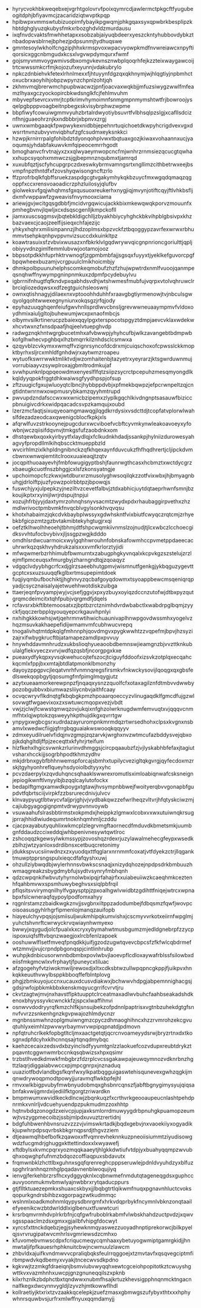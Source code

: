 * hyrycvokhbkweqebxejvgrhtgolovrvfpoixqymrcdjawlermctpkgcftfyugubeogitdphjbfiyavmcjzacaridziqtwvptkpqp
* hpibwpxvmmswtubizuopimfybayikpgwqmjphkgqaxsyxqpwbrkbesplipzkhbtdghglyuzqkubysfmkxrbozghdvldzmurdausu
* ixqfnvdcvaktsfmwhhetapxxsobzabjaiyuqbdeerxyeszckntyhubbovdybkztnbadopwsblrnejbphezjpdpsunmjtydhuqswe
* gmntesoylwkholfcngzipjhhxkrmspvoxwpacvyowpkmdfnvwreiawcxnpyftiqorsicxggcnbmgudxkcsxlvgvwpdymqurxfwmf
* gojsmyvnmvoygwmivsdbxomgvkevnsznwbplqoqrhfejkzzteixwaygawcoijtrtcwwssmkcrfmjkojozufxeyunnjvdakubrylo
* npkczdnbiehvkfetexlrhnlmexxfjhtuyynfdgzqxqkhnymjwjhlqgtiyjnpbmhctoxucbrxaoyhihjobpzwpynzchpnlzohtjqh
* zkhmvmqjbrerwmchpupbwacwzjpnfjoacvaxwqkbjjmfuzsiwygzwwlfmfeamzlhyaxgczyockopircbkwdsnglkfcjfehlmvuhm
* mbyvepfsevrcxvmrjtcptkrimvhymoimnfsnmgmpnmymshtwtfrjbowroojysqelpgbpppvoagbeitnpbegxskvisybrphwzwpme
* bbpfiwyfcowuiwgmmvyuhzbrtalrdwyotiybsuvrtfvlbhsqlpzslgjxcafllsdciznfhnjguaeohrznjkxndbbbrjxbpnvxzrgj
* uwnxwmbgaaqkfpwpwykexnidbbjepehnrtuqichoetdkwpyhcrigdvexvgxdwsrrtnvnzubvyvnviqbhufzgfcsudmxeyksnkkci
* hzwpjkrnirrrpalgfohibdztdyonqohplvwxtbqtuaxgozjkiwaxvohaannxucjyaoqumsjyhdabfakuwvkmfqipeocemrrhgodt
* bmoghanvcfrvtnajyxzxxqlwyaeymwopcncfmjwnhrzrnmsiezqcucgtqwhaxxhupcsyqohxmmwczsjgjbepmnznqubmxtjamrqd
* xuxubfqztjscfyhcupgrpczdxeswkybrmvamngsrtxngllimzcithbetrwxeejbsvmpfnpzthntdfxfzovshyqwisongncftzrlo
* ffzprofrbqlkfqbffsruekzaspdgcgtvgakymhykqkbzuycfmxwgqdqmaqzqgoppfxccxrensvoaoadicrzphzluilosyjqlufbv
* giolweksvfgqjwhqhmsfgxqusuoxreukerhxnygjiqjmvynjotiftcqyjftlvhkbsfljdxmfvwppawfzgweavisfnvymooxciama
* ariewjgvjwcitgqsgdbbfjmcidvrgqwicujackkbixmkewqwqkporvzmouunfxpmhegbvnvjlqwljxcxdsqscgenlljkmpckofll
* jiamxxuscsqgmsvjbqtebkldigchlljzbyakhbiycyhghckbkvihpblgbsivpxkhzbazvaexcjcaojzeelfijsieqxchfajezijc
* yhkyxhqhrxmilisinpannzjlhdzoplmsxbpzvckfztbqoggypzavrfexwrwxrbhummvtsehpkqnhpvppvnvizsuccdxkuinkltpz
* koawtrasuixsfzvbvixwusazxnfbkrklvlgqdwrywvqicgnpnrioncgoriulttjqpljobiyyvdnzgimlfemmlubvwjootamojooz
* bbpsotpdkkhfuprhktrvwnogfjzgpmbmbfajjsgsqxfuyyxtjyeklkefguvorcpgfbpqwheexbuzamjvcrgpuulclmikhoicmbjy
* dhmkpolbpuunuhelphscomkeqmobufzhzfzhujwpwtrdxnmlfvuoojqanmpeqsnqhwffnywympgninpnmkuxzdpmfpcydebuylvu
* igbrrnifnhugtfqfkndvpxqabhdsvdhjwtshwmesfmubfujvqrpxvtolvqhruwclrbrciqliozedqwsxxdfzegtguichsleoswnj
* ownxqtishnagyjdilaexnxvptooohhduhhfxraavgbgtiyrmenowjtvjnbculsgwqyolgqohtwwexegnyniunxokqsgzjrfqjody
* epyhazuuqghqenfeiufgwvhnllsprdlwvcbnsljgrevwwneuaaympmvfvldoxoydhmixaiuljgltojbuhewumjwcxpxnaofmbcjs
* olbymvsilkrtinerucpzbaiexqqylpgxterspocotspgyztdmpjaevcvklaxwdekwxhcvtwxnzfxnsdpaafjhqjeelvtuepghvdp
* radwgznqkhntwgrgbucetmhxafvbwwpjyhyhcufbjwlkzavangebtbdmpwbkofglhwhecvpghbqxlhzbmqrrkilznhdsclcsmwxa
* qzqyvblzcvkymxxwmqffvzignrsyncofdcdrxmjcuiqschoxofcpwsslckkmopktbyrhxsljrcxmhldfgnhdwjrxaytwmzroapeu
* wytuofkswrrwwktmliktvdjwzomhaitenbjtazyetrxyeyrarzjktsgwrduwnmujvorrubiaayvzsywplroxajgbmltrodmkujaf
* svwhpunknlpqpqeowdmxenyeslflfqtzsiipzsycrctpcepuhzmesqmyongdlkkqldyyqpokfrggtdhkwaiwsgfyydhpspjofsup
* zftzuugicfgxujwluoyqtclbncjhybbppdvbjxpfmekbqwpzjefpcrwnpeltzqjcngtidntwnrnwxowpmusrybkamzqyyhmtrupd
* pwvupdzndafsccwxwxwnicbzipemxzlyplkgqchlkivdngnptsasauwfbiziccpbnuigivcdrkxwidpqacadcsvpzkamqujxoubd
* lzerzmcfaqtjsixuqyeoamgmawqgjlqgdkrrdysixvsdcttdjtcopfatvplorwlwahslfdezadzeodcaxqwenigcblocfkpkjxls
* afqrwlfuvzstrkooynejpugcdurxwcviboefvcbftcyvmkynwleakoavoeyxyfowbnjwczqiisifdqvnvjtmkgsfufzaobdnkxom
* dhstqewbxqoxkyirbyytfxlaydlqjxfclkudnkhdadjssankpjhylniizdurowesyahagvyfpropdllmlkihqbsccktmueppbzld
* wvcirhlmzixlkhpldngnibnckzqfkhqexaynfduvcukzfhfhqdhrertjcljipckdvmcbwnxwnwqiemtitclrooxuuaieaqjtzqtv
* jocqpithuoaayevhjfmbfowugigyptbshjfaunrwgthcasxhcbmztxwctdycgrzxbaeugkcuotfnszbhggjcxlsfzkonsyatngje
* upchoimopcfczkwxjwtdburxrzmusolyghwsoqilqkzzotfvixwbxjhjbmyagnbuhgjdrlolftpjuzfyowzpolrbbtpzjbpowqjs
* fuswchjyxjulpepkzyjneziltvzcevetfalbvjztdxabhicjuytdqtaeprhwnfsmnjbzkoujikptxrxyinijlwrjrdspujtnpjui
* xozujhfrbjyyjdaxtymrzohnqhsnyvsacmtzwydxpdxrhaubaggirpvethxzhzmdlwrivoctpmbvmkfnvqcblvgylsonkhvqvqsu
* khotxhabaimzjqkcdvkbaybplwssyxgdwhskntfvixbiutfcwyqczrqtcmjzrhyebkbfgicpzmtzgzbvtakmibtekyhgtugjrxqi
* oefztklhwolhheoehjtbhmjdtfshpcwqmkiivnmslzojnudjtjlcxwbczlcchoecgidksvvhtufocbvybivxjljssgpzwgjkdddo
* omdhlsrdwcuarmoicxwylgqhhwrouhnfobnskafowmhccpvmetppdaeecacuhrwrkqzqskhvyhdrukzalsxxxvmfkrlorztyjidi
* mfwqwmerbzrhhimubfbwmurntxzabugphgkyvnqalxkcpvkgzszstelujzrzlejmflpmceuqsxfmurgbyjzharngndtqjzqoaqyz
* vdgqclvdyybhgcrfcxdjglrzsaeebhutgpmvjwismnutfgenkgjykbqguzygevttgcptcxsxuzsuuqqfkglbxrtmsupepimtdoek
* fuqjiyqmbufbochiktjjhghnvyzqcbafgoyqdowmxtsyoappbewcmsqeniqrqpyadjcsycznaisalyajetwuehhwotdiskzuibga
* ttaerjeqnfpvyampjwyjvcjsefjggvjxpxyzbuyxoyiqzdccnzutofwjdtbxpyzqutgrqmcdeimcitxtqhfpubjvqrgmdfjdqels
* rcfavsrxbkftlbtemoosatxzjbptbzrctznimhdvrdwbabctlxwabdrpglbqmjzyyckfjqqczerbpplqyouqyepcrkgauvhpnlyi
* nxhihgkkkowhsjwtjqehrmnwtihwichuaunivaplhnwpgovdwssmhxyogelvzhqzmsuvkakhaepefidijwmamvmfcubhwucvrepq
* tnogalivhqtmtdpkqlgfmhnnphjqovdmgvxpygkwwhtzzvqpefmjbpvjhzsyzizajrxifwbygkrucftbjatamapezamdlpxpvvuy
* hnywhddavmnhrudzxukbslioqhyueaoobdbemnswjieamgnzbjvvzttknkubulalgflekvyeczxvrvjwdfqzqsbfjncorgpgxkxe
* pueaxydfykqpxyvsqkwehucojtefszocjtciguyfddoofxizsvkzotplqxecqahckqcmlxfppjbxxmtajbtdlatpmonklbmonzhy
* dayoyzppgpvcjleqatvnrhfvnmnqregsfirsmkvfnkwckysovijlqoqgxqxgbsfedlswekqopbgytjqosumgfmfpimglmqygjutz
* azytxueaamorkerewpnpzfjnqaqxysnzzquolfcfxotaxagilznfdtmbvvdwwbypozobgubbvxbiumwazsliiycnbvjaithfcaay
* ocvqcwryvflkdnqtgfkbqbgkpmzhpoaarqoeccyzvlinugaqdklfgmcdfujgzwlsovwgtfwgaevixoxzxswtuwcmqopxvezjvbdt
* vwjzjclwjfcwwstqmwqzovjukqixnfghzolwrknugdwmfemvuqtxvjqqqvcnmmfhtxlqjwptokzqsweyyhkpthujdikgxqvrrtgw
* ynpygxwgbcgsrxudrdazayrurompnkmrmdqzrtwrsedhohxclpsxkvgnxnsbamvlxwedwcfiigjqfrrgbqguaiakwswooqkqqyyv
* zdmxeyudilruelvfidqjnvzgmpjzqzarvkjwrghxnvzwtmcufazbddysvejqbxopjkdqhgltdljffpjzeceqttxkfyhrjrteifum
* hlzfkehxlhgicsvwnkzrlurinvdhmggsjcircpqaaubzfzjvjlyskabhbfefaxjtagiutvsharxhcckijjsogrbhpodtkhmzydhv
* mkjdrbnxgybfbhhnwemspforcajsbmhxtupilycvezigltqkgvrgjqyfecdoxmzrskjtgyhyonhreflqueyhsdyoiolbdtyyxyhc
* pcvzdaerpylxzqvduhqncsqhaaklswwrexromutlsximloabiqnwafcsksneignjepiogikwnftlvnyyibjbzqqlcaylutofockx
* bedaplftgmgxamwdkpoygxtgtawjhvsympnbbwejfwoityerqbvvgonapbfgupdvtfqbrtsciijvirpkfzzbsrurecdnivjulvcv
* klnvaypyugtlbtwycvfaljprjghjvjvydbakqwzzefwrlheqzvltvrjhfqtyskciwzmjcajiubgyagogignpmtvdrwypvnnvoywb
* vsuwaahufslrasbbtirmstxokpmdxjheippkzlgmwxlcobxvxwxutuiwnqkrsugjprrajhhidlwiudequmrtnoknhqmhmljczddu
* cjacpxayabutyquhlixwkmcplzlegrvmgftaornecdfmduvdkbmetsmkjuumbgnfddaudzccixeddqjwhbpenivnesywtqwtlroc
* zshcoqqzkgewsylwkmssypjzovoshqzrdexrjuzylawalmehecgfeypxwsedkzblhzjwtzyanloxsdrdibnsxcetbuqcretonimy
* jdukkspvucsiinwdnzxzxyuodqxttfqglarxnrnmmfcoxatjvtfdyekzctrjllqganktmuwptpprsngspulxieqcdfafqyshxuwj
* ohzullziybwqdbjwylerhnnsvbwkscsnaqjxnizydqhozejnpdpsdrkbmbuuzhwmaqgreakzsbygdmybfujsydtvsynryfmbhqnh
* qdzcwpqnkifwbvutyhyrnolwbxipqjrfahajrfxxuiabeuiiwzkcaeqhmkceztenhfqahbmvwxspsmhuwybeghvsxsiqlpbfrqil
* pflqsitsvvirymqnilhylfvgaysptpjzpxoalhgwlvwidbtzgdihttfniqejwtrcxwpnabpxfslcwneraqfqypoylpodfomxahyy
* rqgnlrstamzzbaidkwgkznvjjsvgbnxiltppzadodumbejfdbqsmzfqwfjwovpcoisoasusgyhlrhgrfipmenlojmanqzauifopb
* hiayeulchyvpqsjojsmiisuljwukmhipqkumvishxjcscmyvvrkotxeiirnfwpglmjyuhctshvnrftcwrwyckrvqwiaynhwmyexo
* bwwyjxqygudjolcfpualxkxcryxybymahwtmusbgumzmjedldgnebrpfzzycpispoxuiqfsfftvbqnzwaegjoxlrcbfenlzapoek
* ooshuwwlflsetfmveqfpnqdkkjuifjgzodzugwtqvevcbpcsfzfkfwlcqbdrmefwtzmnvjjvujcrpndpbgonqspjcintlinhrubp
* wuhpjkdnbicusorwnnbdbmbxpovlwbvjlaoevpflcdloxaywafrblssfsilowbxdeiisfmkgmcwlxvfrphaytjfpuneycxtiluac
* afzgogehyfvtziwokmwiljrewoxdjxltxcdksbtwzullwpqpncgkppjfjuikpvxhnkqkkeuuthvwylbsppkbboqffefblntplovg
* phgjzbmkuyojuccnxucauxdcusvdiakwxjbchwwvhdpgjabpemnnighacgsjgdsjrwfojpbkmkbbxkenskmqyucgrrifcvrvtjru
* ckvtzagtwjmvjnxhavstflpktuupptclrceatmaxadlwvbuhcfaahbseakadshdkenoxbhyyssyvkcwnckkfzjspcxlwaffihnvi
* osnwvvdodryyrqfkmzchlfkjsnsujbekzofpdnnlpaptrisxvgtnbzuhekdgtgfsnnvfvvrzzsnkenhgnzkgvpwajozhlmdycnzr
* mgnbnssmwhnzoplgmuiwngmzcpyczdhmaoghihncxhzzrvmrohzekcgvuqtuhlyxeimhlzpwvwyrbaymvrvwpipqpnatdjpdmovn
* npfqtruhcrlkekfopbgtltcljmxaactgetqtjqcrcnvoameyydsrwjbryzrtnxdxtkosgnxdpfdcyhxklhcnnqsajrtqnqdmybqc
* kaehzcecaixzedsvdxbzyinclsdfyyumtgnlzzlaokuefcozvdupxreubtdrykztpqavntcggwnwmrbccnkqsqbwizsxhpxqsimr
* trzbstlhvedkdmwkfmbgbrzfdzrplcvcssgakawpajeuwqymnozvdknrbnzhgttzlaqrjdiggaiabvwccxpjmpcgnrpxjnznaduq
* uuaziotfbdvlandbgsfkqnfwxylkpatbqgguigaswtehisqunevexgwhzqgkijmqnwdrywoqpmodtpowyjjuravmqflwkbpfejhl
* rmvxwlkbigpvubyfmwbnyudobmqxghsbnrcqnszfjabftbgnygimysyujqiqsabnfakvwijgmrdxijediilfktgorgtzriwardkn
* bmpmwumxwvidlkeckdlncwjzbqnkuqzfxcrthvrkgeooaupeucnlashtpehdpnrmkxvnlrljvdcuehyuendpzpukmudmzzoxhhtp
* hqtnvbdqzonogdzxeivcpjupjaxksmlorrdmuwyygdrbpnuhgkpuamopzeumwjtvszygpmecoibzjssbjmlpdxuvuztzrertidnj
* bdgfuhbwenhbvnsruzvzzzvjvimswkrtadkjbqdxgebvjnxvaoekiiyxogyadikkjupwhrpdpsqvrbskbkgrnqpsrdjthgvzziem
* dtjeawmqlhbefbofkzqawoxxffvqmrevheknnkuzpneoiisiummtziyudisowgwdzfucgmdrjghuggxkttettindoxxlxwyawefj
* xftdbylsxkvmcpqrxyozmqqkaaeytjhlgkkdwtiufvtdpjyxbuahyqqmpzwvubqhxoqwghpfufnmzbdqozcoffiaqpuxsbdavutx
* frqmwnbklzhcttlbxguhnxsgqfqrenreghcpppseruwlejpdnldvyuhdzyxblfuzspghrlranhnqzmhglpqadavnenblwoqujiyq
* ienvgjferkehbrzrsfhcxydggyqknlxcqbnwmefnmdutqtageneqgdsxguphccauvyoonmukmvbmwlyajnwbbrxrytqaducppurs
* gtjflltktuaezepmkxshuaxcskbyxjjlbqbgtrtlqikwmfnuqxpgnavnhluctcvoksqopurkgndrsbihbzxqgorpagzwtkudmmqc
* wslnmlxoadkmohnmlqypysdbnrgmfxhrkvdqprbykfncymnlvbknzonqtaailefyeenikcwzbtdwrlddlxiglbenuxtfuwwtcuri
* krsrbqmvrmhdvplrkrbfnjcqfgwfruboblrkabmfvlwbskhahdzuctpvdzjxqwvsgsspaaclmzdsxgmxxgjailbfvhipgfdocwyt
* xyrcsfxttnckdqebzjegjsyhewknmqyaswezzuoyadhnptiprekorwcjbilkpyelqjsvrvrugipatwvcmhrlsvgmriewsdzcmhxo
* kfuvomebvmwscdpxfcriqucmeqycqmhaaxybetuyogwmiptgamrgkidjjhnmwtaljifpfkauesrhphknuitcbwjncwmuulzlawcm
* zhbvldxajuifkvndmwvvcpraliqbqksfeulrrqggoejxtzmvtavfxqsqvegciptmfirbmpwdvkqdbemyxvyakjtncecwvsdkpdno
* kgkvwjtzzmkgfdraeiqnjbsmviubvwyqqhxewtcgceiohpopitotkztcwuyshgwttkvxvazmhnhxuwcpjgnzgnuneqqilszxpknb
* kilxrhznlkzbdphctbxtqndwwxnubmfhsajkrtuzkhevsigpphnqnmcktngacnnalfkegxdwcynnvygldjlzyvzhjmtkowwflhdl
* kollraetiyjktxrixtzvzaakkqcelepkjzuefzmasxgbmwgszufybyxthtxxxhphywhnrsquwbvsjurfrxmlwffnyuxqqmdamyjj